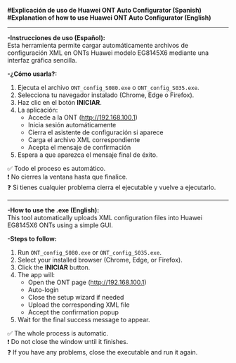 **#Explicación de uso de Huawei ONT Auto Configurator (Spanish)**  
**#Explanation of how to use Huawei ONT Auto Configurator (English)**  

---

**-Instrucciones de uso (Español):**  
Esta herramienta permite cargar automáticamente archivos de configuración XML en ONTs Huawei modelo EG8145X6 mediante una interfaz gráfica sencilla.

**-¿Cómo usarla?:**  
1. Ejecuta el archivo `ONT_config_S080.exe` o `ONT_config_S035.exe`.  
2. Selecciona tu navegador instalado (Chrome, Edge o Firefox).  
3. Haz clic en el botón **INICIAR**.  
4. La aplicación:  
   - Accede a la ONT (http://192.168.100.1)  
   - Inicia sesión automáticamente  
   - Cierra el asistente de configuración si aparece  
   - Carga el archivo XML correspondiente  
   - Acepta el mensaje de confirmación  
5. Espera a que aparezca el mensaje final de éxito.

✅ Todo el proceso es automático.  
❗ No cierres la ventana hasta que finalice.  
❓ Si tienes cualquier problema cierra el ejecutable y vuelve a ejecutarlo.

---

**-How to use the .exe (English):**  
This tool automatically uploads XML configuration files into Huawei EG8145X6 ONTs using a simple GUI.

**-Steps to follow:**  
1. Run `ONT_config_S080.exe` or `ONT_config_S035.exe`.  
2. Select your installed browser (Chrome, Edge, or Firefox).  
3. Click the **INICIAR** button.  
4. The app will:  
   - Open the ONT page (http://192.168.100.1)  
   - Auto-login  
   - Close the setup wizard if needed  
   - Upload the corresponding XML file  
   - Accept the confirmation popup  
5. Wait for the final success message to appear.

✅ The whole process is automatic.  
❗ Do not close the window until it finishes.  
❓ If you have any problems, close the executable and run it again.
